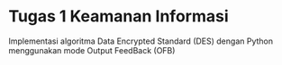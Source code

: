 # Tugas 1 Keamanan Informasi

Implementasi algoritma Data Encrypted Standard (DES) dengan Python menggunakan mode Output FeedBack (OFB)
